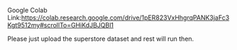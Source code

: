 Google Colab Link:https://colab.research.google.com/drive/1pER823VxHhgrqPANK3jaFc3Kgt9512my#scrollTo=GHiKdJBJQBl1

Please just upload the superstore dataset and rest will run then.
